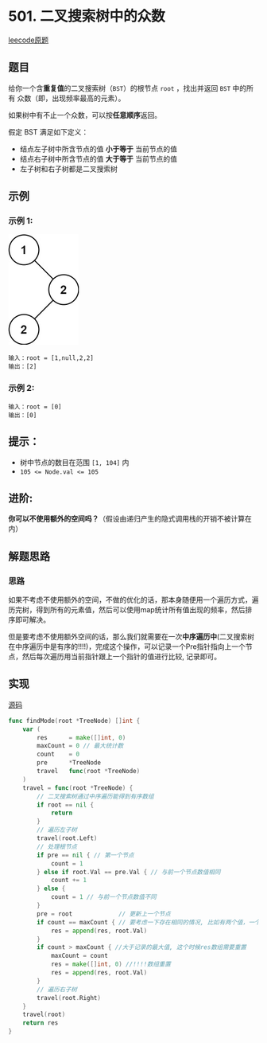 
# 501. 二叉搜索树中的众数

[leecode原题](https://leetcode.cn/problems/find-mode-in-binary-search-tree/)

## 题目

给你一个含**重复值**的二叉搜索树（`BST`）的根节点 `root` ，找出并返回 `BST` 中的所有 众数（即，出现频率最高的元素）。

如果树中有不止一个众数，可以按**任意顺序**返回。

假定 BST 满足如下定义：

- 结点左子树中所含节点的值 **小于等于** 当前节点的值
- 结点右子树中所含节点的值 **大于等于** 当前节点的值
- 左子树和右子树都是二叉搜索树

## 示例

### 示例 1:
![](images/mode-tree.jpg)
```text
输入：root = [1,null,2,2]
输出：[2]
```

### 示例 2:

```text
输入：root = [0]
输出：[0]
```

## 提示：
- 树中节点的数目在范围 `[1, 104]` 内
- `105 <= Node.val <= 105`
  
## 进阶:
**你可以不使用额外的空间吗？**（假设由递归产生的隐式调用栈的开销不被计算在内）

## 解题思路

### 思路

如果不考虑不使用额外的空间，不做的优化的话，那本身随便用一个遍历方式，遍历完树，得到所有的元素值，然后可以使用map统计所有值出现的频率，然后排序即可解决。

但是要考虑不使用额外空间的话，那么我们就需要在一次**中序遍历中**(二叉搜索树在中序遍历中是有序的!!!!)，完成这个操作，可以记录一个Pre指针指向上一个节点，然后每次遍历用当前指针跟上一个指针的值进行比较, 记录即可。

## 实现

[源码](./code/501-find-mode-in-binary-search-tree/main.go)
```go
func findMode(root *TreeNode) []int {
	var (
		res      = make([]int, 0)
		maxCount = 0 // 最大统计数
		count    = 0
		pre      *TreeNode
		travel   func(root *TreeNode)
	)
	travel = func(root *TreeNode) {
		// 二叉搜索树通过中序遍历能得到有序数组
		if root == nil {
			return
		}
		// 遍历左子树
		travel(root.Left)
		// 处理根节点
		if pre == nil { // 第一个节点
			count = 1
		} else if root.Val == pre.Val { // 与前一个节点数值相同
			count += 1
		} else {
			count = 1 // 与前一个节点数值不同
		}
		pre = root             // 更新上一个节点
		if count == maxCount { // 要考虑一下存在相同的情况, 比如有两个值，一个1，一个2， 这个时候应该返回[1, 2]
			res = append(res, root.Val)
		}
		if count > maxCount { //大于记录的最大值, 这个时候res数组需要重置
			maxCount = count
			res = make([]int, 0) //!!!!数组重置
			res = append(res, root.Val)
		}
		// 遍历右子树
		travel(root.Right)
	}
	travel(root)
	return res
}

```
